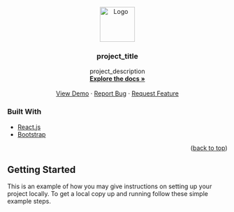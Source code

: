 <div id="top"></div>


<!-- PROJECT LOGO -->
<br />
<div align="center">
  <a href="https://github.com/github_username/repo_name">
    <img src="images/logo.png" alt="Logo" width="80" height="80">
  </a>

<h3 align="center">project_title</h3>

  <p align="center">
    project_description
    <br />
    <a href="https://github.com/alexdaffern/weather-app"><strong>Explore the docs »</strong></a>
    <br />
    <br />
    <a href="https://github.com/alexdaffern/weather-app">View Demo</a>
    ·
    <a href="https://github.com/alexdaffern/weather-app/issues">Report Bug</a>
    ·
    <a href="https://github.com/alexdaffern/weather-app/issues">Request Feature</a>
  </p>
</div>





### Built With

* [React.js](https://reactjs.org/)
* [Bootstrap](https://getbootstrap.com)

<p align="right">(<a href="#top">back to top</a>)</p>



<!-- GETTING STARTED -->
## Getting Started

This is an example of how you may give instructions on setting up your project locally.
To get a local copy up and running follow these simple example steps.







